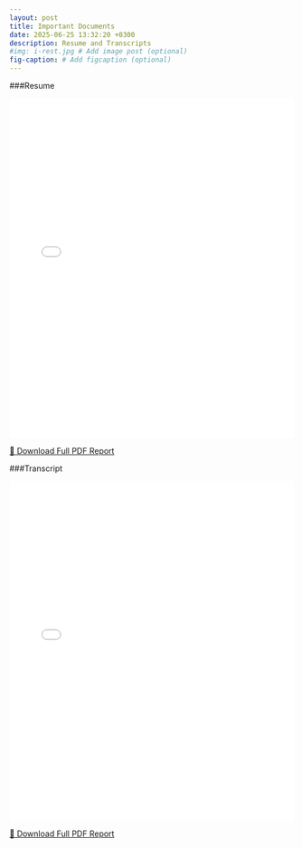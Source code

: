```yaml
---
layout: post
title: Important Documents
date: 2025-06-25 13:32:20 +0300
description: Resume and Transcripts
#img: i-rest.jpg # Add image post (optional)
fig-caption: # Add figcaption (optional)
---
```


###Resume

<embed src="/assets/reports/Matthew_s_resume_may25.pdf" type="application/pdf" width="100%" height="600px" />

[📄 Download Full PDF Report](/assets/reports/Matthew_s_resume_may25.pdf)

###Transcript

<embed src="/assets/reports/transcript.pdf" type="application/pdf" width="100%" height="600px" />

[📄 Download Full PDF Report](/assets/reports/transcript.pdf)
